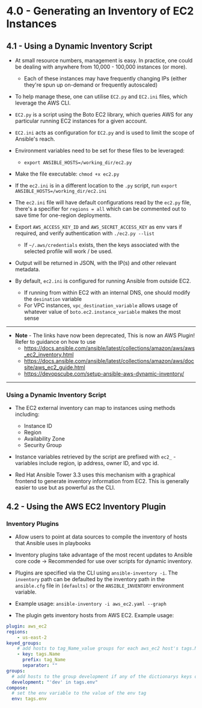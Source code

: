# 4.0 - Generating an Inventory of EC2 Instances

## 4.1 - Using a Dynamic Inventory Script

- At small resource numbers, management is easy. In practice, one could be dealing with anywhere from  10,000 - 100,000 instances (or more).
  - Each of these instances may have frequently changing IPs (either they're spun up on-demand or frequently autoscaled)
- To help manage these, one can utilise `EC2.py` and `EC2.ini` files, which leverage the AWS CLI.
- `EC2.py` is a script using the Boto EC2 library, which queries AWS for any particular running EC2 instances for a given account.
- `EC2.ini` acts as configuration for `EC2.py` and is used to limit the scope of Ansible's reach.

- Environment variables need to be set for these files to be leveraged:
  - `export ANSIBLE_HOSTS=/working_dir/ec2.py`
- Make the file executable: `chmod +x ec2.py`

- If the `ec2.ini` is in a different location to the `.py` script, run `export ANSIBLE_HOSTS=/working_dir/ec2.ini`
- The `ec2.ini` file will have default configurations read by the `ec2.py` file, there's a specifier for `regions = all` which can be commented out to save time for one-region deployments.

- Export `AWS_ACCESS_KEY_ID` and `AWS_SECRET_ACCESS_KEY` as env vars if required, and verify authentication with `./ec2.py --list`
  - If `~/.aws/credentials` exists, then the keys associated with the selected profile will work / be used.

- Output will be returned in JSON, with the IP(s) and other relevant metadata.
- By default, `ec2.ini` is configured for running Ansible from outside EC2.
  - If running from within EC2 with an internal DNS, one should modify the `desination` variable
  - For VPC instances, `vpc_destination_variable` allows usage of whatever value of `boto.ec2.instance_variable` makes the most sense

---

- **Note** - The links have now been deprecated, This is now an AWS Plugin! Refer to guidance on how to use
  - <https://docs.ansible.com/ansible/latest/collections/amazon/aws/aws_ec2_inventory.html>
  - <https://docs.ansible.com/ansible/latest/collections/amazon/aws/docsite/aws_ec2_guide.html>
  - <https://devopscube.com/setup-ansible-aws-dynamic-inventory/>

---

### Using a Dynamic Inventory Script

- The EC2 external inventory can map to instances using methods including:
  - Instance ID
  - Region
  - Availability Zone
  - Security Group

- Instance variables retrieved by the script are prefixed with `ec2_` - variables include region, ip address, owner ID, and vpc id.

- Red Hat Ansible Tower 3.3 uses this mechanism with a graphical frontend to generate inventory information from EC2. This is generally easier to use but as powerful as the CLI.

## 4.2 - Using the AWS EC2 Inventory Plugin

### Inventory Plugins

- Allow users to point at data sources to compile the inventory of hosts that Ansible uses in playbooks
- Inventory plugins take advantage of the most recent updates to Ansible core code -> Recommended for use over scripts for dynamic inventory.

- Plugins are specified via the CLI using `ansible-inventory -i`. The `inventory` path can be defaulted by the inventory path in the `ansible.cfg` file in `[defaults]` or the `ANSIBLE_INVENTORY` environment variable.

- Example usage: `ansible-inventory -i aws_ec2.yaml --graph`

- The plugin gets inventory hosts from AWS EC2. Example usage:

```yaml
plugin: aws_ec2
regions:
    - us-east-2
keyed_groups:
    # add hosts to tag_Name_value groups for each aws_ec2 host's tags.Name variable
    - key: tags.Name
      prefix: tag_Name
      separator: ""
groups:
  # add hosts to the group development if any of the dictionarys keys or values is the word 'dev'
  development: "'dev' in tags.env"
compose:
  # set the env variable to the value of the env tag
  env: tags.env
```
